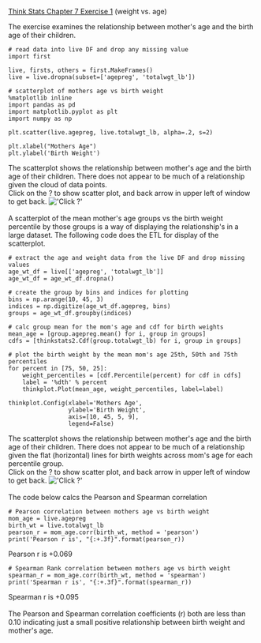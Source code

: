 [Think Stats Chapter 7 Exercise 1](http://greenteapress.com/thinkstats2/html/thinkstats2008.html#toc70) (weight vs. age)

The exercise examines the relationship between mother's age and the birth age of their children.
```
# read data into live DF and drop any missing value
import first

live, firsts, others = first.MakeFrames()
live = live.dropna(subset=['agepreg', 'totalwgt_lb'])

# scatterplot of mothers age vs birth weight
%matplotlib inline
import pandas as pd
import matplotlib.pyplot as plt
import numpy as np

plt.scatter(live.agepreg, live.totalwgt_lb, alpha=.2, s=2)

plt.xlabel("Mothers Age")
plt.ylabel('Birth Weight')
```
The scatterplot shows the relationship between mother's age and the birth age of their children.
There does not appear to be much of a relationship given the cloud of data points.<br/>
Click on the ? to show scatter plot, and back arrow in upper left of window to get back.
!['Click ?'](https://github.com/jonlindenauer2/dsp/tree/master/img/mom_age_vs_birth_wt.png)<br/>
<br/>
A scatterplot of the mean mother's age groups vs the birth weight percentile by those groups is 
a way of displaying the relationship's in a large dataset. The following code does the ETL for display
of the scatterplot.
```
# extract the age and weight data from the live DF and drop missing values
age_wt_df = live[['agepreg', 'totalwgt_lb']]
age_wt_df = age_wt_df.dropna()

# create the group by bins and indices for plotting
bins = np.arange(10, 45, 3)
indices = np.digitize(age_wt_df.agepreg, bins)
groups = age_wt_df.groupby(indices)

# calc group mean for the mom's age and cdf for birth weights
mean_age = [group.agepreg.mean() for i, group in groups]
cdfs = [thinkstats2.Cdf(group.totalwgt_lb) for i, group in groups]

# plot the birth weight by the mean mom's age 25th, 50th and 75th percentiles
for percent in [75, 50, 25]:
    weight_percentiles = [cdf.Percentile(percent) for cdf in cdfs]
    label = '%dth' % percent
    thinkplot.Plot(mean_age, weight_percentiles, label=label)
    
thinkplot.Config(xlabel='Mothers Age',
                 ylabel='Birth Weight',
                 axis=[10, 45, 5, 9],
                 legend=False)
```

The scatterplot shows the relationship between mother's age and the birth age of their children.
There does not appear to be much of a relationship given the flat (horizontal) lines for birth
weights across mom's age for each percentile group.<br/>
Click on the ? to show scatter plot, and back arrow in upper left of window to get back.
!['Click ?'](https://github.com/jonlindenauer2/dsp/tree/master/img/mom_age_pctl_vs_birth_wt.png)<br/>
<br/>
The code below calcs the Pearson and Spearman correlation
```
# Pearson correlation between mothers age vs birth weight
mom_age = live.agepreg
birth_wt = live.totalwgt_lb
pearson_r = mom_age.corr(birth_wt, method = 'pearson')
print('Pearson r is', "{:+.3f}".format(pearson_r))
```
Pearson r is +0.069
```
# Spearman Rank correlation between mothers age vs birth weight
spearman_r = mom_age.corr(birth_wt, method = 'spearman')
print('Spearman r is', "{:+.3f}".format(spearman_r))
```
Spearman r is +0.095<br/><br/>
The Pearson and Spearman correlation coefficients (r) both are less than 0.10 indicating just a
small positive relationship between birth weight and mother's age.
